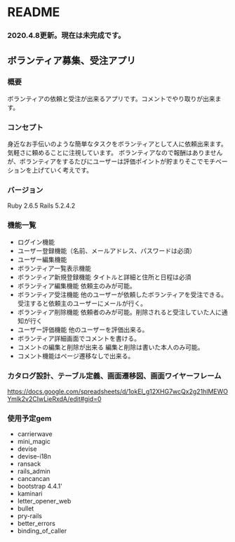 # README
### 2020.4.8更新。現在は未完成です。

## ボランティア募集、受注アプリ

### 概要
ボランティアの依頼と受注が出来るアプリです。コメントでやり取りが出来ます。

### コンセプト
身近なお手伝いのような簡単なタスクをボランティアとして人に依頼出来ます。気軽さに頼めることに注視しています。
ボランティアなので報酬はありませんが、ボランティアをするたびにユーザーは評価ポイントが貯まりそこでモチベーションを上げていく考えです。

### バージョン
Ruby 2.6.5 Rails 5.2.4.2

### 機能一覧
- ログイン機能
- ユーザー登録機能（名前、メールアドレス、パスワードは必須）
- ユーザー編集機能
- ボランティア一覧表示機能
- ボランティア新規登録機能
  タイトルと詳細と住所と日程は必須
- ボランティア編集機能
  依頼主のみが可能。
- ボランティア受注機能
  他のユーザーが依頼したボランティアを受注できる。
  受注すると依頼主のユーザーにメールが行く。
- ボランティア削除機能
  依頼者のみが可能。削除されると受注していた人に通知が行く
- ユーザー評価機能
  他のユーザーを評価出来る。
- ボランティア詳細画面でコメントを書ける。
- コメントの編集と削除が出来る
  編集と削除は書いた本人のみ可能。
- コメント機能はページ遷移なしで出来る。

### カタログ設計、テーブル定義、画面遷移図、画面ワイヤーフレーム
https://docs.google.com/spreadsheets/d/1okEI_g12XHG7wcQx2g21hlMEWOYmlk2v2CIwLieRxdA/edit#gid=0

### 使用予定gem
- carrierwave
- mini_magic
- devise
- devise-i18n
- ransack
- rails_admin
- cancancan
- bootstrap 4.4.1'
- kaminari
- letter_opener_web
- bullet
- pry-rails
- better_errors
- binding_of_caller
